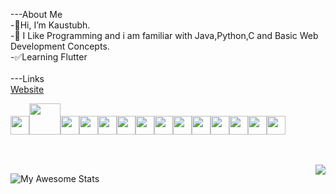 ---About Me<br>
-👋Hi, I’m Kaustubh.<br>
-👀 I Like Programming and i am familiar with Java,Python,C and Basic Web Development Concepts.<br>
-✅Learning Flutter<br><br>
---Links<br>
<a href="https://sipherweb.netlify.app/" target="_blank">Website</a><br>

<img height=30 src="https://cdn.jsdelivr.net/gh/devicons/devicon/icons/python/python-original.svg"/><img height=50 src="https://cdn.jsdelivr.net/gh/devicons/devicon/icons/java/java-original.svg"/><img height=30
src="https://cdn.jsdelivr.net/gh/devicons/devicon/icons/c/c-original.svg"/><img height=30
src="https://cdn.jsdelivr.net/gh/devicons/devicon/icons/cplusplus/cplusplus-original.svg"/><img height=30
src="https://cdn.jsdelivr.net/gh/devicons/devicon/icons/csharp/csharp-original.svg"/><img height=30                                                               src="https://cdn.jsdelivr.net/gh/devicons/devicon/icons/html5/html5-original.svg" /><img height=30 src="https://cdn.jsdelivr.net/gh/devicons/devicon/icons/css3/css3-original.svg" /><img height=30
src="https://cdn.jsdelivr.net/gh/devicons/devicon/icons/javascript/javascript-original.svg" /><img height=30
src="https://cdn.jsdelivr.net/gh/devicons/devicon/icons/flutter/flutter-original.svg" /><img height=30                                                       
src="https://cdn.jsdelivr.net/gh/devicons/devicon/icons/django/django-plain.svg" /><img height=30                                                         src="https://cdn.jsdelivr.net/gh/devicons/devicon/icons/mysql/mysql-original.svg" /><img height=30
src="https://cdn.jsdelivr.net/gh/devicons/devicon/icons/bootstrap/bootstrap-original.svg" /><img height=30                                                   src="https://cdn.jsdelivr.net/gh/devicons/devicon/icons/github/github-original.svg" /><img height=30
src="https://cdn.jsdelivr.net/gh/devicons/devicon/icons/visualstudio/visualstudio-plain.svg" /><img height=30>                                                <br><br>
<div class="container">      
  <br>
<img src="https://github-readme-stats.vercel.app/api/top-langs/?username=Sipher2003&layout=compact&theme=tokyonight&hide=jupyter%20notebook%20,%20html" align="right" />

![My Awesome Stats](https://awesome-github-stats.azurewebsites.net/user-stats/Sipher2003?cardType=github&theme=tokyonight) 
</div> 
<!-- <img src="https://github-readme-stats.vercel.app/api/top-langs/?username=Sipher2003&layout=compact&theme=tokyonight&hide=html" />    -->
<!-- <img src="https://github-readme-streak-stats.herokuapp.com/?user=Sipher2003&theme=tokyonight" /> -->
<!-- ![Top Langs](https://github-readme-stats.vercel.app/api/top-langs/?username=Sipher2003&layout=compact&theme=tokyonight&hide=html) -->
<!-- <img src="https://github-readme-codewars-stats.herokuapp.com/api/?username=Sipher&card&customcolor=bg:000000_text:2ad3ff" /> -->
<!-- <img src="https://discord-cards.kurizu.repl.co/api/compact/516966089624649750?about=Focusing&banner=https://w0.peakpx.com/wallpaper/357/406/HD-wallpaper-inazuma-genshin-impact.jpg&large_image=&small_image=https://i.pinimg.com/originals/20/5c/4d/205c4d505986ee1814b406ba70e8be1f.jpg&hex=" align="right" alt="Couldnt Load Card :(" /> -->



<!---
Sipher2003/Sipher2003 is a ✨ special ✨ repository because its `README.md` (this file) appears on your GitHub profile.
You can click the Preview link to take a look at your changes.
--->
